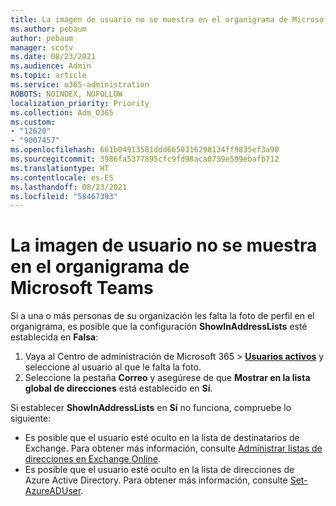 ```yaml
---
title: La imagen de usuario no se muestra en el organigrama de Microsoft Teams
ms.author: pebaum
author: pebaum
manager: scotv
ms.date: 08/23/2021
ms.audience: Admin
ms.topic: article
ms.service: o365-administration
ROBOTS: NOINDEX, NOFOLLOW
localization_priority: Priority
ms.collection: Adm_O365
ms.custom:
- "12620"
- "9007457"
ms.openlocfilehash: 661b04913581ddd6650316298134ff9835ef3a90
ms.sourcegitcommit: 3986fa5377895cfc9fd98aca0739e599ebafb712
ms.translationtype: HT
ms.contentlocale: es-ES
ms.lasthandoff: 08/23/2021
ms.locfileid: "58467393"
---
```

# <a name="user-picture-not-showing-in-microsoft-teams-organization-chart"></a>La imagen de usuario no se muestra en el organigrama de Microsoft Teams

Si a una o más personas de su organización les falta la foto de perfil en el organigrama, es posible que la configuración **ShowInAddressLists** esté establecida en **Falsa**:

1. Vaya al Centro de administración de Microsoft 365 > [**Usuarios activos**](https://admin.microsoft.com/Adminportal/Home?source=applauncher#/users) y seleccione al usuario al que le falta la foto. 
1. Seleccione la pestaña **Correo** y asegúrese de que **Mostrar en la lista global de direcciones** está establecido en **Sí**. 

Si establecer **ShowInAddressLists** en **Sí** no funciona, compruebe lo siguiente:

- Es posible que el usuario esté oculto en la lista de destinatarios de Exchange. Para obtener más información, consulte [Administrar listas de direcciones en Exchange Online](https://docs.microsoft.com/exchange/address-books/address-lists/manage-address-lists#use-the-eac-to-hide-recipients-from-address-lists). 
- Es posible que el usuario esté oculto en la lista de direcciones de Azure Active Directory. Para obtener más información, consulte [Set-AzureADUser](https://docs.microsoft.com/powershell/module/azuread/set-azureaduser?view=azureadps-2.0). 
